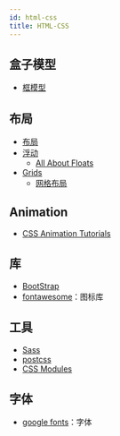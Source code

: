 ```yaml
---
id: html-css
title: HTML-CSS
---
```


## 盒子模型

- [框模型](https://developer.mozilla.org/zh-CN/docs/Learn/CSS/Introduction_to_CSS/Box_model)

## 布局

- [布局](https://developer.mozilla.org/zh-CN/docs/Learn/CSS/CSS_layout)
- [浮动](https://developer.mozilla.org/zh-CN/docs/Learn/CSS/CSS_layout/Floats)
    - [All About Floats](https://css-tricks.com/all-about-floats/)
- [Grids](https://developer.mozilla.org/en-US/docs/Learn/CSS/CSS_layout/Grids)
    - [网格布局](https://developer.mozilla.org/zh-CN/docs/Web/CSS/CSS_Grid_Layout)

## Animation

- [CSS Animation Tutorials](https://cssanimation.rocks/)

## 库

- [BootStrap](https://getbootstrap.com/)
- [fontawesome](https://fontawesome.com/)：图标库

## 工具

- [Sass](https://sass-lang.com/)
- [postcss](https://postcss.org/)
- [CSS Modules](https://github.com/css-modules/css-modules)

## 字体

- [google fonts](https://fonts.google.com/)：字体